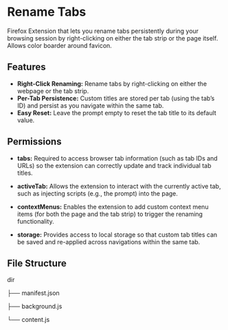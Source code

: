 # Rename Tabs

Firefox Extension that lets you rename tabs persistently during your browsing session by right-clicking on either the tab strip or the page itself.  Allows color boarder around favicon.

## Features

- **Right-Click Renaming:** Rename tabs by right-clicking on either the webpage or the tab strip.
- **Per-Tab Persistence:** Custom titles are stored per tab (using the tab’s ID) and persist as you navigate within the same tab.
- **Easy Reset:** Leave the prompt empty to reset the tab title to its default value.

## Permissions
- **tabs:** Required to access browser tab information (such as tab IDs and URLs) so the extension can correctly update and track individual tab titles.

- **activeTab:** Allows the extension to interact with the currently active tab, such as injecting scripts (e.g., the prompt) into the page.

- **contextMenus:** Enables the extension to add custom context menu items (for both the page and the tab strip) to trigger the renaming functionality.

- **storage:** Provides access to local storage so that custom tab titles can be saved and re-applied across navigations within the same tab.

## File Structure
dir

├── manifest.json

├── background.js

└── content.js